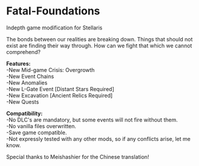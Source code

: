 # Fatal-Foundations
Indepth game modification for Stellaris  

The bonds between our realities are breaking down. Things that should not exist are finding their way through. How can we fight that which we cannot comprehend?  

<b>Features:</b>  
-New Mid-game Crisis: Overgrowth  
-New Event Chains  
-New Anomalies  
-New L-Gate Event [Distant Stars Required]  
-New Excavation [Ancient Relics Required]  
-New Quests  

<b>Compatibility:</b>  
-No DLC's are mandatory, but some events will not fire without them.  
-No vanilla files overwritten.  
-Save game compatible.  
-Not expressly tested with any other mods, so if any conflicts arise, let me know.

Special thanks to Meishashier for the Chinese translation!
